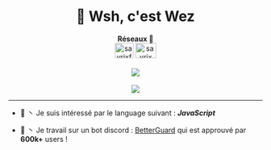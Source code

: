 <h1 align="center"> 🤙 Wsh, c'est Wez</h1>


<p align="center">
  <b> Réseaux 🎐</b><br>
<a href="https://twitter.com/wezqlf"><img src="https://i.imgur.com/CuIpv32.png" alt="sayrixfx" width="37" height="30" /></a> 
<a href="https://www.youtube.com/channel/UCI9ELTuau0YlBPP5miLKsXw"><img src="https://i.imgur.com/JVFQEu8.png" alt="sayrix" width="41"  height="30" /></a> 
<br><br>
  <img src="https://data.whicdn.com/images/293903810/original.gif">
  <br><br>
    <a href="https://github.com/Wezah">
      <img src="https://lanyard-profile-readme.vercel.app/api/281492584176549891"> </a>
</p>

---
- 🎯 丶 Je suis intéressé par le language suivant : _**JavaScript**_

- 🔧 丶 Je travail sur un bot discord : [BetterGuard](https://discord.gg/2DPW877r9d) qui est approuvé par **600k+** users !
